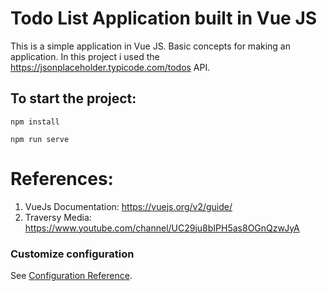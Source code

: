 # Todo List Application built in Vue JS
This is a simple application in Vue JS. Basic concepts for making an application. In this project i used the https://jsonplaceholder.typicode.com/todos API.

## To start the project:
```
npm install
```
```
npm run serve
```
# References:
1. VueJs Documentation: https://vuejs.org/v2/guide/
2. Traversy Media: https://www.youtube.com/channel/UC29ju8bIPH5as8OGnQzwJyA

### Customize configuration
See [Configuration Reference](https://cli.vuejs.org/config/).
